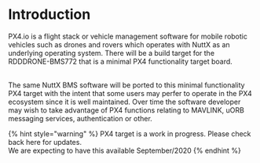 # Introduction

PX4.io is a flight stack or vehicle management software for mobile robotic vehicles such as drones and rovers which operates with NuttX as an underlying operating system. There will be a build target for the RDDDRONE-BMS772 that is a minimal PX4 functionality target board.&#x20;

\
The same NuttX BMS software will be ported to this minimal functionality PX4 target with the intent that some users may perfer to operate in the PX4 ecosystem since it is well maintained. Over time the software developer may wish to take advantage of PX4 functions relating to MAVLINK, uORB messaging services, authentication or other.

{% hint style="warning" %}
PX4 target is a work in progress. Please check back here for updates. \
We are expecting to have this available September/2020
{% endhint %}

